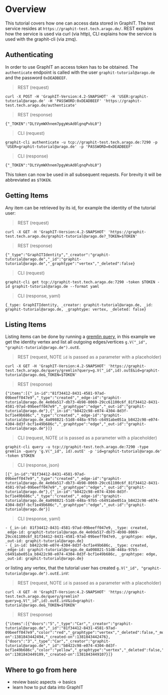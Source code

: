 # Overview

This tutorial covers how one can access data stored in GraphIT. The test service resides at `https://graphit-test.tech.arago.de/`.
REST explains how the service is used via curl (via http), CLI explains how the service is used with the graphit-cli (via zmq).

## Authenticating

In order to use GraphIT an access token has to be obtained. The `authenticate` endpoint is called with the user `graphit-tutorial@arago.de` and the password `0xDEADBEEF`.

> REST (request)

    curl -X POST -H 'GraphIT-Version:4.2-SNAPSHOT' -H 'USER:graphit-tutorial@arago.de' -H 'PASSWORD:0xDEADBEEF' 'https://graphit-test.tech.arago.de/authenticate'

> REST (response)

    {"_TOKEN":"DLtVymWXhnem7pgyWsAd0lgnqPvbL0"}


> CLI (request)

    graphit-cli authenticate -u tcp://graphit-test.tech.arago.de:7290 -p 'USER=graphit-tutorial@arago.de' -p 'PASSWORD=0xDEADBEEF'

> CLI (response)

    {"_TOKEN":"DLtVymWXhnem7pgyWsAd0lgnqPvbL0"}    

This token can now be used in all subsequent requests. For brevity it will be abbreviated as `$TOKEN`.    

## Getting Items

Any item can be retrieved by its id, for example the identity of the tutorial user:

> REST (request)

    curl -X GET -H 'GraphIT-Version:4.2-SNAPSHOT' 'https://graphit-test.tech.arago.de/graphit-tutorial@arago.de?_TOKEN=$TOKEN'

> REST (response)

    {"_type":"GraphITIdentity","_creator":"graphit-tutorial@arago.de","_id":"graphit-tutorial@arago.de","_graphtype":"vertex","_deleted":false}


> CLI (request)

    graphit-cli get tcp://graphit-test.tech.arago.de:7290 -token $TOKEN -id graphit-tutorial@arago.de --format yaml

> CLI (response, yaml)

    {_type: GraphITIdentity, _creator: graphit-tutorial@arago.de, _id: graphit-tutorial@arago.de, _graphtype: vertex, _deleted: false}    


## Listing Items

Listing items can be done by running a [gremlin query](https://gremlindocs.com/), in this example we get the identity vertex and list all outgoing edges/vertices `g.V("_id", "graphit-tutorial@arago.de").outE`.

> REST (request, NOTE `id` is passed as a parameter with a placeholder)

    curl -X GET -H 'GraphIT-Version:4.2-SNAPSHOT' 'https://graphit-test.tech.arago.de/query/gremlin?query=g.V("_id",id).outE&id=graphit-tutorial@arago.de&_TOKEN=$TOKEN'

> REST (response)

    {"items":[{"_in-id":"81f34412-8431-4581-97ad-09beeff047e9","_type":"created","_edge-id":"graphit-tutorial@arago.de_4e0da517-db73-4b98-8069-29cc61100c6f_81f34412-8431-4581-97ad-09beeff047e9","_graphtype":"edge","_out-id":"graphit-tutorial@arago.de"},{"_in-id":"b8422c98-e074-4304-8d3f-bcf1e49b686c","_type":"created","_edge-id":"graphit-tutorial@arago.de_4a098821-51d8-448a-97b5-c6491abe051a_b8422c98-e074-4304-8d3f-bcf1e49b686c","_graphtype":"edge","_out-id":"graphit-tutorial@arago.de"}]}


> CLI (request, NOTE `id` is passed as a parameter with a placeholder)

    graphit-cli query -u tcp://graphit-test.tech.arago.de:7290 -type gremlin -query 'g.V("_id", id).outE' -p 'id=graphit-tutorial@arago.de' -token $TOKEN

> CLI (response, json)

    [{"_in-id":"81f34412-8431-4581-97ad-09beeff047e9","_type":"created","_edge-id":"graphit-tutorial@arago.de_4e0da517-db73-4b98-8069-29cc61100c6f_81f34412-8431-4581-97ad-09beeff047e9","_graphtype":"edge","_out-id":"graphit-tutorial@arago.de"},{"_in-id":"b8422c98-e074-4304-8d3f-bcf1e49b686c","_type":"created","_edge-id":"graphit-tutorial@arago.de_4a098821-51d8-448a-97b5-c6491abe051a_b8422c98-e074-4304-8d3f-bcf1e49b686c","_graphtype":"edge","_out-id":"graphit-tutorial@arago.de"}]  

> CLI (response, yaml)

    - {_in-id: 81f34412-8431-4581-97ad-09beeff047e9, _type: created, _edge-id: graphit-tutorial@arago.de_4e0da517-db73-4b98-8069-29cc61100c6f_81f34412-8431-4581-97ad-09beeff047e9, _graphtype: edge, _out-id: graphit-tutorial@arago.de}
    - {_in-id: b8422c98-e074-4304-8d3f-bcf1e49b686c, _type: created, _edge-id: graphit-tutorial@arago.de_4a098821-51d8-448a-97b5-c6491abe051a_b8422c98-e074-4304-8d3f-bcf1e49b686c, _graphtype: edge, _out-id: graphit-tutorial@arago.de}

or listing any vertex, that the tutorial user has created `g.V("_id", "graphit-tutorial@arago.de").outE.inV`:

> REST (request, NOTE `id` is passed as a parameter with a placeholder)

    curl -X GET -H 'GraphIT-Version:4.2-SNAPSHOT' 'https://graphit-test.tech.arago.de/query/gremlin?query=g.V("_id",id).outE.inV&id=graphit-tutorial@arago.de&_TOKEN=$TOKEN'

> REST (response)

    {"items":[{"doors":"5","_type":"Car","_creator":"graphit-tutorial@arago.de","_id":"81f34412-8431-4581-97ad-09beeff047e9","color":"red","_graphtype":"vertex","_deleted":false,"_modified-on":1381843442494,"_created-on":1381843442476},{"doors":"3","_type":"Car","_creator":"graphit-tutorial@arago.de","_id":"b8422c98-e074-4304-8d3f-bcf1e49b686c","color":"yellow","_graphtype":"vertex","_deleted":false,"_modified-on":1381843449109,"_created-on":1381843449107}]}

## Where to go from here

* review basic aspects -> basics
* learn how to put data into GraphIT